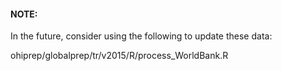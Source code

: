 #### NOTE:
In the future, consider using the following to update these data:

ohiprep/globalprep/tr/v2015/R/process_WorldBank.R
